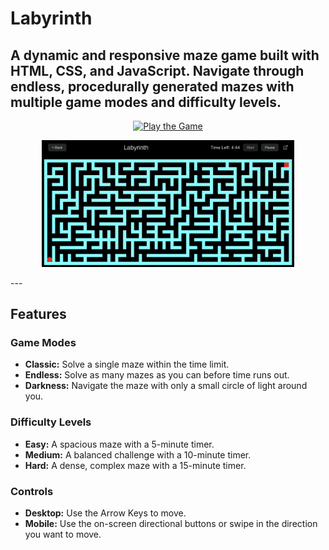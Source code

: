 # Labyrinth
A dynamic and responsive maze game built with HTML, CSS, and JavaScript. Navigate through endless, procedurally generated mazes with multiple game modes and difficulty levels.
---
<p align="center">
  <a href="https://vbharadwaj2005labyrinth.netlify.app/">
    <img src="https://img.shields.io/badge/Play%20the%20Game-Live%20Demo-brightgreen?style=for-the-badge&logo=netlify" alt="Play the Game">
  </a>
</p>
<p align="center">
  <img src="public/image.png" alt="Labyrinth Game Screenshot" width="80%">
</p>
---

## Features
### Game Modes
- **Classic:** Solve a single maze within the time limit.
- **Endless:** Solve as many mazes as you can before time runs out.
- **Darkness:** Navigate the maze with only a small circle of light around you.

### Difficulty Levels
- **Easy:** A spacious maze with a 5-minute timer.
- **Medium:** A balanced challenge with a 10-minute timer.
- **Hard:** A dense, complex maze with a 15-minute timer.

### Controls
- **Desktop:** Use the Arrow Keys to move.
- **Mobile:** Use the on-screen directional buttons or swipe in the direction you want to move.